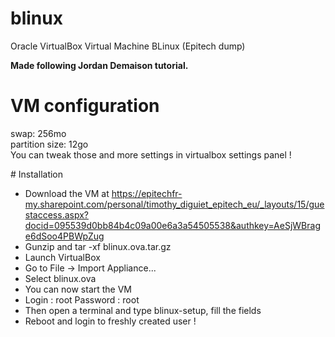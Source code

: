# blinux
Oracle VirtualBox Virtual Machine BLinux (Epitech dump)

**Made following Jordan Demaison tutorial.**

# VM configuration
swap: 256mo</br>
partition size: 12go</br>
You can tweak those and more settings in virtualbox settings panel !

# Installation
- Download the VM at https://epitechfr-my.sharepoint.com/personal/timothy_diguiet_epitech_eu/_layouts/15/guestaccess.aspx?docid=095539d0bb84b4c09a00e6a3a54505538&authkey=AeSjWBrage6dSoo4PBWpZug
- Gunzip and tar -xf blinux.ova.tar.gz
- Launch VirtualBox
- Go to File -> Import Appliance...
- Select blinux.ova
- You can now start the VM
- Login : root
  Password : root
- Then open a terminal and type blinux-setup, fill the fields
- Reboot and login to freshly created user !

